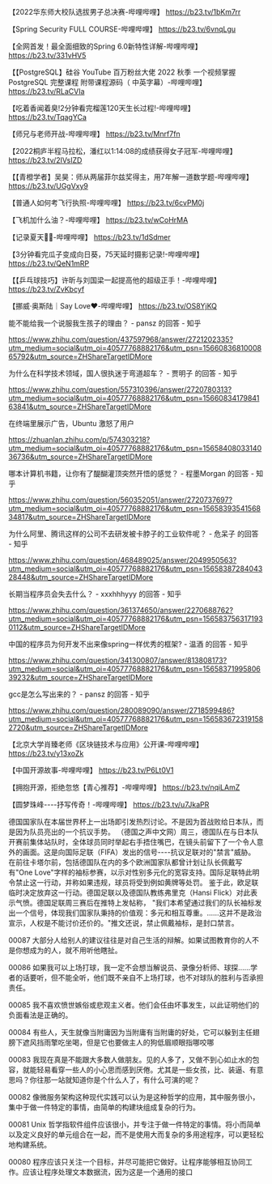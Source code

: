 【2022华东师大校队选拔男子总决赛-哔哩哔哩】 https://b23.tv/1bKm7rr


【Spring Security FULL COURSE-哔哩哔哩】 https://b23.tv/6vnqLgu

【全网首发！最全面细致的Spring 6.0新特性详解-哔哩哔哩】 https://b23.tv/331vHV5

【【PostgreSQL】硅谷 YouTube 百万粉丝大佬 2022 秋季 一个视频掌握 PostgreSQL 完整课程  附带课程源码（ 中英字幕）-哔哩哔哩】 https://b23.tv/RLaCVIa

【吃着香闻着臭!2分钟看完榴莲120天生长过程!-哔哩哔哩】 https://b23.tv/TqagYCa

【师兄与老师开战-哔哩哔哩】 https://b23.tv/Mnrf7fn

【2022桐庐半程马拉松，潘红以1:14:08的成绩获得女子冠军-哔哩哔哩】 https://b23.tv/2IVsIZD

【【青橙学者】吴昊：师从两届菲尔兹奖得主，用7年解一道数学题-哔哩哔哩】 https://b23.tv/UGgVxy9

【普通人如何考飞行执照-哔哩哔哩】 https://b23.tv/6cvPM0j

【飞机加什么油？-哔哩哔哩】 https://b23.tv/wCoHrMA

【记录夏天🧡💜-哔哩哔哩】 https://b23.tv/1dSdmer

【3分钟看完瓜子变成向日葵，75天延时摄影记录!-哔哩哔哩】 https://b23.tv/QeN1mRP

【【乒乓球技巧】许昕与刘国梁一起提高他的超级正手！-哔哩哔哩】 https://b23.tv/ZvKbcyf

【挪威·奥斯陆｜Say Love❤️-哔哩哔哩】 https://b23.tv/OS8YjKQ


能不能给我一个说服我生孩子的理由？ - pansz 的回答 - 知乎

https://www.zhihu.com/question/437597968/answer/2721202335?utm_medium=social&utm_oi=40577768882176&utm_psn=1566083681000865792&utm_source=ZHShareTargetIDMore


为什么在科学技术领域，国人很执迷于弯道超车？ - 贾明子 的回答 - 知乎

https://www.zhihu.com/question/557310396/answer/2720780313?utm_medium=social&utm_oi=40577768882176&utm_psn=1566083417984163841&utm_source=ZHShareTargetIDMore


在终端里展示广告，Ubuntu 激怒了用户

https://zhuanlan.zhihu.com/p/574303218?utm_medium=social&utm_oi=40577768882176&utm_psn=1565840803314036736&utm_source=ZHShareTargetIDMore



哪本计算机书籍，让你有了醍醐灌顶突然开悟的感觉？ - 程墨Morgan 的回答 - 知乎

https://www.zhihu.com/question/560352051/answer/2720737697?utm_medium=social&utm_oi=40577768882176&utm_psn=1565839354156834817&utm_source=ZHShareTargetIDMore


为什么阿里、腾讯这样的公司不去研发被卡脖子的工业软件呢？ - 危呆子 的回答 - 知乎

https://www.zhihu.com/question/468489025/answer/2049950563?utm_medium=social&utm_oi=40577768882176&utm_psn=1565838728404328448&utm_source=ZHShareTargetIDMore


长期当程序员会失去什么？ - xxxhhhyyy 的回答 - 知乎

https://www.zhihu.com/question/361374650/answer/2270688762?utm_medium=social&utm_oi=40577768882176&utm_psn=1565837563171930112&utm_source=ZHShareTargetIDMore


中国的程序员为何开发不出来像spring一样优秀的框架? - 温酒 的回答 - 知乎

https://www.zhihu.com/question/341300807/answer/813808173?utm_medium=social&utm_oi=40577768882176&utm_psn=1565837199580639232&utm_source=ZHShareTargetIDMore


gcc是怎么写出来的？ - pansz 的回答 - 知乎

https://www.zhihu.com/question/280089090/answer/2718599486?utm_medium=social&utm_oi=40577768882176&utm_psn=1565836723191582720&utm_source=ZHShareTargetIDMore

【北京大学肖臻老师《区块链技术与应用》公开课-哔哩哔哩】 https://b23.tv/y13xoZk


【中国开源故事-哔哩哔哩】 https://b23.tv/P6Lt0V1



【拥抱开源，拒绝忽悠【青心推荐】-哔哩哔哩】 https://b23.tv/nqiLAmZ

【圆梦珠峰----抒写传奇！-哔哩哔哩】 https://b23.tv/u7JkaPR


德国国家队在本届世界杯上一出场即引发热烈讨论。不是因为首战败给日本队，而是因为队员亮出的一个抗议手势。
（德国之声中文网）周三，德国队在与日本队开赛前集体站队时，全体球员同时举起右手捂住嘴巴，在镜头前留下了一个令人意外的画面。这是向国际足联（FIFA）发出的信号----抗议足联对的"禁言"威胁。
在前往卡塔尔前，包括德国队在内的多个欧洲国家队都曾计划让队长佩戴写有"One Love"字样的袖标参赛，以示对性别多元化的宽容支持。国际足联特此明令禁止这一行动，并称如果违规，球员将受到例如黄牌等处罚。
鉴于此，欧足联临时决定放弃这一行动。德国足联以及德国队教练弗里克（Hansi Flick）对此表示气愤。德国足联周三赛后在推特上发帖称， "我们本希望通过我们的队长袖标发出一个信号，体现我们国家队秉持的价值观：多元和相互尊重。……这并不是政治宣示，人权是不能讨价还价的。"推文还说，禁止佩戴袖标，是封口禁言。



00087 大部分人给别人的建议往往是对自己生活的辩解。如果试图教育你的人不是你想成为的人，就不用听他瞎扯。

00086 如果我可以上场打球，我一定不会想当解说员、录像分析师、球探……学者的话要听，但不能全听，他们既不亲自不上场打球，也不对球队的胜利与否承担责任。

00085 我不喜欢愤世嫉俗或悲观主义者。他们会任由坏事发生，以此证明他们的负面看法是正确的。

00084 有些人，天生就像当附庸因为当附庸有当附庸的好处，它可以躲到主任翅膀下遮风挡雨擎吃坐喝，但是它也要做主人的狗低眉顺眼指哪咬哪

00083 我现在真是不能跟大多数人做朋友。见的人多了，又做不到心如止水的包容，就能轻易看穿一些人的小心思而感到厌倦。尤其是一些女孩，比、装逼、有意思吗？你往那一站就知道你是个什么人了，有什么可演的呢？

00082 像微服务架构这种现代实践可以认为是这种哲学的应用，其中服务很小，集中于做一件特定的事情，由简单的构建块组成复杂的行为。

00081 Unix 哲学指软件组件应该很小，并专注于做一件特定的事情。将小而简单以及定义良好的单元组合在一起，而不是使用大而复杂的多用途程序，可以更轻松地构建系统。

00080 程序应该只关注一个目标，并尽可能把它做好。让程序能够相互协同工作。应该让程序处理文本数据流，因为这是一个通用的接口















































































